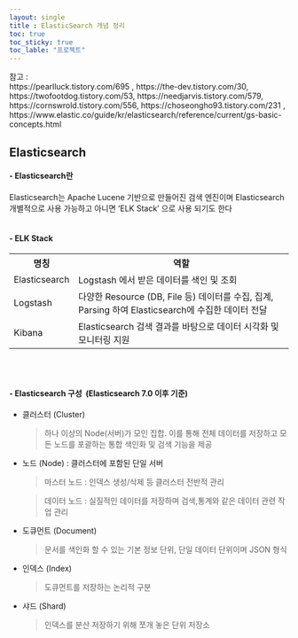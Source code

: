 ```yaml
---
layout: single
title : ElasticSearch 개념 정리
toc: true
toc_sticky: true
toc_lable: "프로젝트"
---
```


<link rel="stylesheet" href="{{ '/assets/css/refList.css' }}">

<div class="refContents">
  <span class="refSpan">참고 : </span>
  <div class="refDiv">
  https://pearlluck.tistory.com/695 , https://the-dev.tistory.com/30, https://twofootdog.tistory.com/53, https://needjarvis.tistory.com/579,  https://cornswrold.tistory.com/556, https://choseongho93.tistory.com/231 , https://www.elastic.co/guide/kr/elasticsearch/reference/current/gs-basic-concepts.html
  </div>
</div>



## Elasticsearch
#### - Elasticsearch란  

Elasticsearch는 Apache Lucene 기반으로 만들어진 검색 엔진이며 Elasticsearch 개별적으로 사용 가능하고 아니면 ‘ELK Stack’ 으로 사용 되기도 한다
<br/><br/>

#### - ELK Stack
<div style="text-align:centerl">
  <table>
    <th>명칭</th>
    <th>역할</th>
    <tr>
      <td>Elasticsearch</td>
      <td>Logstash 에서 받은 데이터를 색인 및 조회</td>
    </tr>
    <tr>
      <td>Logstash</td>
      <td>다양한 Resource (DB, File 등) 데이터를 수집, 집계, Parsing 하여 Elasticsearch에 수집한 데이터 전달</td>
    </tr>
    <tr>
      <td>Kibana</td>
      <td>Elasticsearch 검색 결과를 바탕으로 데이터 시각화 및 모니터링 지원</td>
    </tr>
  </table>
</div>



<br/><br/>

#### - Elasticsearch 구성 &nbsp;(Elasticsearch 7.0 이후 기준)
- 클러스터 (Cluster)
  > 하나 이상의 Node(서버)가 모인 집합. 이를 통해 전체 데이터를 저장하고 모든 노드를 포괄하는 통합 색인화 및 검색 기능을 제공


- 노드 (Node) : 클러스터에 포함된 단일 서버
  >마스터 노드 : 인덱스 생성/삭제 등 클러스터 전반적 관리

  >데이터 노드 : 실질적인 데이터를 저장하며 검색,통계와 같은 데이터 관련 작업 관리


- 도큐먼트 (Document)
  >문서를 색인화 할 수 있는 기본 정보 단위, 단일 데이터 단위이며 JSON 형식

- 인덱스 (Index)
  >도큐먼트를 저장하는 논리적 구분

- 샤드 (Shard)
  >인덱스를 분산 저장하기 위해 쪼개 놓은 단위 저장소